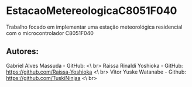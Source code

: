 # EstacaoMetereologicaC8051F040
Trabalho focado em implementar uma estação meteorológica residencial com o microcontrolador C8051F040
## Autores:
Gabriel Alves Massuda - GitHub: <\ br>
Raissa Rinaldi Yoshioka - GitHub: https://github.com/Raissa-Yoshioka <\ br>
Vitor Yuske Watanabe - Github: https://github.com/TuskiNinjaa <\ br>

